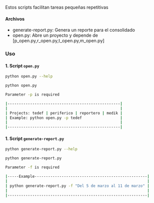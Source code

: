Estos scripts facilitan tareas pequeñas repetitivas
#### Archivos
- generate-report.py: Genera un reporte para el consolidado
- open.py: Abre un proyecto y depende de [p_open.py,r_open.py,t_open.py,m_open.py]     
 
### Uso
#### 1. Script <code>open.py</code>

```bash
python open.py --help
```
```bash
python open.py
```
```bash
Parameter -p is required

|--------------------------------------------------|
|                                                  |
| Projects: tedef | periferico | reportero | medik |
| Example: python open.py -p tedef                 |
|                                                  |
|--------------------------------------------------|
```

#### 1. Script <code>generate-report.py</code>

```bash
python generate-report.py --help
```
```bash
python generate-report.py 
```
```bash
Parameter -f is required

|-----Example--------------------------------------------------|
|                                                              |
| python generate-report.py -f "Del 5 de marzo al 11 de marzo" |
|                                                              |
|--------------------------------------------------------------|
```